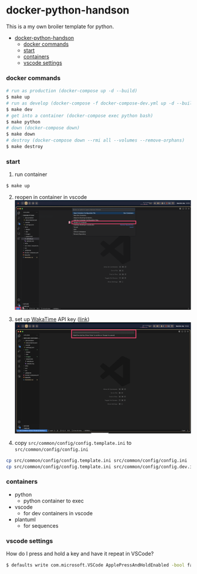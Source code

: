 # docker-python-handson
This is a my own broiler template for python.
- [docker-python-handson](#docker-python-handson)
    - [docker commands](#docker-commands)
    - [start](#start)
    - [containers](#containers)
    - [vscode settings](#vscode-settings)

### docker commands
```bash
# run as production (docker-compose up -d --build)
$ make up
# run as develop (docker-compose -f docker-compose-dev.yml up -d --build)
$ make dev
# get into a container (docker-compose exec python bash)
$ make python
# down (docker-compose down)
$ make down
# destroy (docker-compose down --rmi all --volumes --remove-orphans)
$ make destroy
```

### start
1. run container
```bash
$ make up
```
2. reopen in container in vscode
![start_vscode](./docs/images/start_vscode.png)

3. set up [WakaTime](https://wakatime.com/) API key ([link](https://wakatime.com/settings/api-key))
![wakatime_api_key](./docs/images/wakatime_api_key.png)

4. copy `src/common/config/config.template.ini` to `src/common/config/config.ini`
```bash
cp src/common/config/config.template.ini src/common/config/config.ini
cp src/common/config/config.template.ini src/common/config/config.dev.ini
```

### containers
- python
  - python container to exec
- vscode
  - for dev containers in vscode
- plantuml
  - for sequences


### vscode settings
How do I press and hold a key and have it repeat in VSCode?
```bash
$ defaults write com.microsoft.VSCode ApplePressAndHoldEnabled -bool false
```

